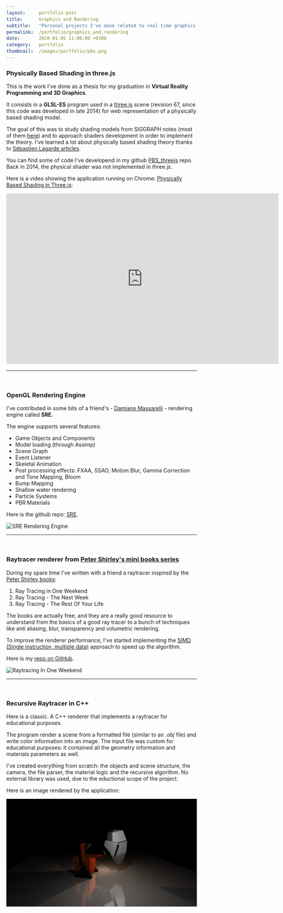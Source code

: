 ```yaml
---
layout:     portfolio-post
title:      Graphics and Rendering
subtitle:   "Personal projects I've done related to real time graphics and rendering: from C++ offline raytracers to OpenGL rendering engine."
permalink:  /portfolio/graphics_and_rendering
date:       2020-01-05 11:00:00 +0100
category:   portfolio
thumbnail:  /images/portfolio/pbs.png
---
```


### Physically Based Shading in three.js

This is the work I've done as a thesis for my graduation in **Virtual Reality Programming and 3D Graphics**.

It consists in a **GLSL-ES** program used in a [three.js](https://threejs.org/) scene (revision 67, since this code was developed in late 2014) for web representation of a physically based shading model.

The goal of this was to study shading models from SIGGRAPH notes (most of them [here](https://blog.selfshadow.com/publications/s2013-shading-course/)) and to approach shaders development in order to implement the theory. I've learned a lot about physically based shading theory thanks to [Sébastien Lagarde articles](https://seblagarde.wordpress.com/2011/08/17/hello-world/).

You can find some of code I've developend in my github [PBS_threejs](https://github.com/Ale32/PBS_threejs) repo. Back in 2014, the physical shader was not implemented in three.js.

Here is a video showing the application running on Chrome: [Physically Based Shading in Three.js](https://www.youtube.com/watch?v=eIMQb5TRfQg):

<iframe width="720" height="450" src="https://www.youtube.com/embed/eIMQb5TRfQg" frameborder="0" allow="encrypted-media; picture-in-picture" allowfullscreen></iframe>

<br>
<hr>
<br>

### OpenGL Rendering Engine

I've contributed in some bits of a friend's - [Damiano Massarelli](https://damiano-massarelli.github.io/) - rendering engine called **SRE**.

The engine supports several features:

- Game Objects and Components
- Model loading (through Assimp)
- Scene Graph
- Event Listener
- Skeletal Animation
- Post processing effects: FXAA, SSAO, Motion Blur, Gamma Correction and Tone Mapping, Bloom
- Bump Mapping
- Shallow water rendering
- Particle Systems
- PBR Materials

Here is the github repo: [SRE](https://github.com/damiano-massarelli/sre).

<img src="https://raw.githubusercontent.com/damiano-massarelli/sre/master/readme/sponza_water.png" alt="SRE Rendering Engine">

<br>
<hr>
<br>

### Raytracer renderer from [Peter Shirley's mini books series](https://www.amazon.com/gp/product/B078MM5PZF?ref_=dbs_r_series&storeType=ebooks)

During my spare time I've written with a friend a raytracer inspired by the [Peter Shirley books](https://www.amazon.com/gp/product/B078MM5PZF?ref_=dbs_r_series&storeType=ebooks):

1. Ray Tracing in One Weekend
2. Ray Tracing - The Next Week
3. Ray Tracing - The Rest Of Your Life

The books are actually free, and they are a really good resource to understand from the basics of a good ray tracer to a bunch of techniques like anti aliasing, blur, transparency and volumetric rendering.

To improve the renderer performance, I've started implementing the [SIMD (Single instruction, multiple data)](https://en.wikipedia.org/wiki/SIMD) approach to speed up the algorithm.

Here is my [repo on GitHub](https://github.com/raytracingDevTeam/raytracing).

<img src="https://camo.githubusercontent.com/8856ff1dac19b09bfb7e3a2b10c395078865f369/68747470733a2f2f692e696d6775722e636f6d2f4b4c58314b76362e706e67" alt="Raytracing In One Weekend">

<br>
<hr>
<br>

### Recursive Raytracer in C++

Here is a classic. A C++ renderer that implements a raytracer for educational purposes.

The program render a scene from a formatted file (similar to an *.obj* file) and write color information into an image.
The input file was custom for educational purposes: it contained all the geometry information and materials parameters as well.

I've created everything from scratch: the objects and scene structure, the camera, the file parser, the material logic and the recursive algorithm.
No external library was used, due to the eductional scope of the project.

Here is an image rendered by the application:

<img src="/images/portfolio/raytracer_render.png" alt="Recursive Raytracer">